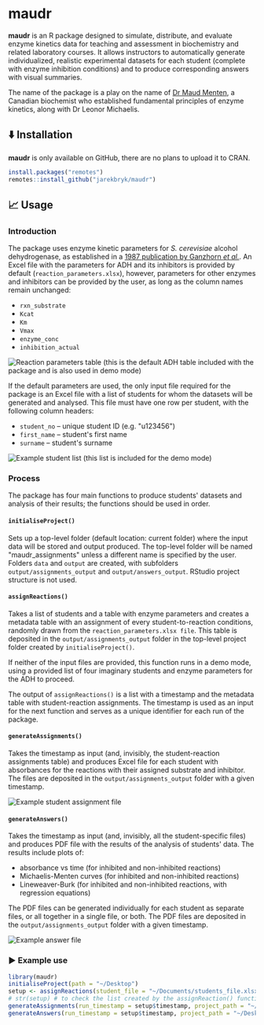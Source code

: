 # maudr

**maudr** is an R package designed to simulate, distribute, and evaluate enzyme kinetics data for teaching and assessment in biochemistry and related laboratory courses. It allows instructors to automatically generate individualized, realistic experimental datasets for each student (complete with enzyme inhibition conditions) and to produce corresponding answers with visual summaries. 

The name of the package is a play on the name of [Dr Maud Menten](https://en.wikipedia.org/wiki/Maud_Menten), a Canadian biochemist who established fundamental principles of enzyme kinetics, along with Dr Leonor Michaelis.

## ⬇️ Installation

**maudr** is only available on GitHub, there are no plans to upload it to CRAN.

``` r
install.packages("remotes")
remotes::install_github("jarekbryk/maudr")
```

## 📈 Usage

### Introduction

The package uses enzyme kinetic parameters for _S. cerevisiae_ alcohol dehydrogenase, as established in a [1987 publication by Ganzhorn _et al._](https://www.jbc.org/article/S0021-9258(18)61419-X/pdf). An Excel file with the parameters for ADH and its inhibitors is provided by default (`reaction_parameters.xlsx`), however, parameters for other enzymes and inhibitors can be provided by the user, as long as the column names remain unchanged:

- `rxn_substrate`
- `Kcat`
- `Km`
- `Vmax`
- `enzyme_conc`
- `inhibition_actual`

![Reaction parameters table (this is the default ADH table included with the package and is also used in demo mode)](man/figures/example_reaction_parameters_file.png)

If the default parameters are used, the only input file required for the package is an Excel file with a list of students for whom the datasets will be generated and analysed. This file must have one row per student, with the following column headers:

- `student_no` – unique student ID (e.g. "u123456")
- `first_name` – student's first name
- `surname` – student's surname

![Example student list (this list is included for the demo mode)](man/figures/example_student_list_file.png)

### Process

The package has four main functions to produce students' datasets and analysis of their results; the functions should be used in order.

#### `initialiseProject()`

Sets up a top-level folder (default location: current folder) where the input data will be stored and output produced. The top-level folder will be named "maudr_assignments" unless a different name is specified by the user. Folders `data` and `output` are created, with subfolders `output/assignments_output` and `output/answers_output`. RStudio project structure is not used.

#### `assignReactions()`

Takes a list of students and a table with enzyme parameters and creates a metadata table with an assignment of every student-to-reaction conditions, randomly drawn from the `reaction_parameters.xlsx file`. This table is deposited in the `output/assignments_output` folder in the top-level project folder created by `initialiseProject()`.

If neither of the input files are provided, this function runs in a demo mode, using a provided list of four imaginary students and enzyme parameters for the ADH to proceed.

The output of `assignReactions()` is a list with a timestamp and the metadata table with student-reaction assignments. The timestamp is used as an input for the next function and serves as a unique identifier for each run of the package.

#### `generateAssignments()`

Takes the timestamp as input (and, invisibly, the student-reaction assignments table) and produces Excel file for each student with absorbances for the reactions with their assigned substrate and inhibitor. The files are deposited in the  `output/assignments_output` folder with a given timestamp.

![Example student assignment file](man/figures/example_student_assignment_file.png)

#### `generateAnswers()`

Takes the timestamp as input (and, invisibly, all the student-specific files) and produces PDF file with the results of the analysis of students' data. The results include plots of:

- absorbance vs time (for inhibited and non-inhibited reactions)
- Michaelis-Menten curves (for inhibited and non-inhibited reactions)
- Lineweaver-Burk (for inhibited and non-inhibited reactions, with regression equations) 

The PDF files can be generated individually for each student as separate files, or all together in a single file, or both. The PDF files are deposited in the `output/assignments_output` folder with a given timestamp.

![Example answer file](man/figures/example_answer_file.png)

### ▶️ Example use

```r
library(maudr)
initialiseProject(path = "~/Desktop")
setup <- assignReactions(student_file = "~/Documents/students_file.xlsx", project_path = "~/Desktop") # students_file.xlsx is copied into the data folder in the top level folder
# str(setup) # to check the list created by the assignReaction() function
generateAssignments(run_timestamp = setup$timestamp, project_path = "~/Desktop") # Assignments (one Excel file per student) will be deposited in the output/assignment_output folder
generateAnswers(run_timestamp = setup$timestamp, project_path = "~/Desktop", output_files = "both") # Assignments (one PDF file per student plus a single PDf with answers from all students' datasets) will be deposited in the output/answers_output folder
```
